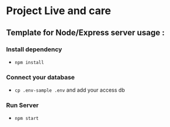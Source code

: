 # Project Live and care

## Template for Node/Express server usage :

### Install dependency 
- ```npm install```

### Connect your database
- ```cp .env-sample .env``` and add your access db

### Run Server 
- ```npm start```

